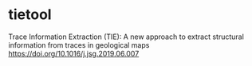 tietool
=======



Trace Information Extraction (TIE): A new approach to extract structural information from traces in geological maps
https://doi.org/10.1016/j.jsg.2019.06.007
